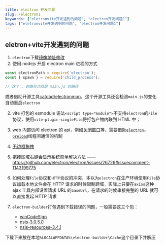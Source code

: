 ```yaml
---
title: electron 开发问题
slug: /electron1
keywords: ["eletronvite开发遇到的问题", "electron开发问题1"]
tags: ["eletronvite开发遇到的问题", "electron开发问题1"]
---
```


## eletron+vite开发遇到的问题

1. `electron`下载[镜像地址修改](https://www.electronjs.org/zh/docs/latest/tutorial/installation#%E8%87%AA%E5%AE%9A%E4%B9%89%E9%95%9C%E5%83%8F%E5%92%8C%E7%BC%93%E5%AD%98)
2. 使用 nodejs 开启 electron main 进程的方式

```js
const electronPath = require('electron');
const { spawn } = require('child_process');

// 这个 . 的路径也就是 main.js 的路径

```

或者借助开源工具[catdad/electronmon](https://github.com/catdad/electronmon)，这个开源工具还会检测`main.js`的变化自动重启`electron`

2. vite 打包的 esmodule 语法`<script type="module">`不支持`electron`的`File`协议，使用`vite-plugin-singleFile`将打包产物内联到 HTML 中；

3. web 内部访问 electron 的 api，例如[关闭窗口](https://www.electronjs.org/docs/latest/api/browser-window#winclose)等，需要借助[`electron-preload`](https://www.electronjs.org/docs/latest/tutorial/tutorial-preload)线程间通信的机制

4. [无边框拖拽](https://www.electronjs.org/docs/latest/tutorial/window-customization#set-custom-draggable-region)

5. 拖拽区域右键会显示系统菜单解决方法 —— https://github.com/electron/electron/issues/26726#issuecomment-1143199775

6. 如何处理`File`协议和`HTTP`协议的冲突，本以为`electron`在生产环境使用`File`协议加载本地文件会在 HTTP 请求的时候限制跨域，实际上只要在`axios`这种 ajax 工具内部设置请求 URL 的`baseUrl`，在请求的时候串接完整的 URL 就可以直接发起 HTTP 请求

7. `electron-builder`打包遇到下载错误的问题，一般需要这三个包：
   - [winCodeSign](https://github.com/electron-userland/electron-builder-binaries/releases/tag/winCodeSign-2.6.0)
   - [nsis-3.0.5.0](https://github.com/electron-userland/electron-builder-binaries/releases/tag/nsis-3.0.5.0)
   - [nsis-resources-3.4.1](https://github.com/electron-userland/electron-builder-binaries/releases/tag/nsis-resources-3.4.1)

下载下来放在本地`%LOCALAPPDATA%\electron-builder\Cache`这个目录下并解压
